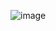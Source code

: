 ![image](https://user-images.githubusercontent.com/122405130/222928693-03cf5221-2ebc-48fd-8b4c-f023ed2e58ec.png)
